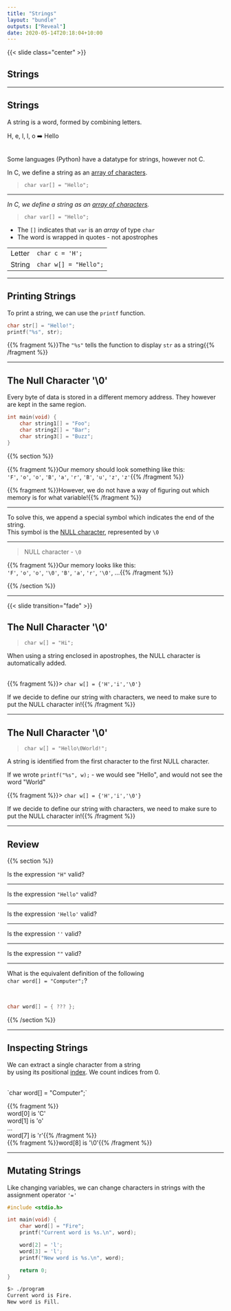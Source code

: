 ```yaml
---
title: "Strings"
layout: "bundle"
outputs: ["Reveal"]
date: 2020-05-14T20:18:04+10:00
---
```


{{< slide class="center" >}}

## Strings

---

## Strings

A string is a word, formed by combining letters.

H, e, l, l, o &#x27A1;&#xFE0F; Hello

<br/>
Some languages (Python) have a datatype for strings, however not C.  

In C, we define a string as an <u>array of characters</u>.  

> `char var[] = "Hello";`

---

_In C, we define a string as an <u>array of characters</u>._

> `char var[] = "Hello";`

* The `[]` indicates that `var` is an _array_ of type `char`
* The word is wrapped in quotes - not apostrophes

|||
|:-----|:--------------------|
|Letter|`char c = 'H';`      |
|String|`char w[] = "Hello";`|

---

## Printing Strings

To print a string, we can use the `printf` function.  

```c
char str[] = "Hello!";
printf("%s", str);
```

{{% fragment %}}The `"%s"` tells the function to display `str` as a string{{% /fragment %}}

---

## The Null Character '\0'

Every byte of data is stored in a different memory address. They however are kept in the same region.

```c
int main(void) {
    char string1[] = "Foo";
    char string2[] = "Bar";
    char string3[] = "Buzz";
}
```

{{% section %}}

{{% fragment %}}Our memory should look something like this:</br>`'F'`, `'o'`, `'o'`, `'B'`, `'a'`, `'r'`, `'B'`, `'u'`, `'z'`, `'z'`{{% /fragment %}}

{{% fragment %}}However, we do not have a way of figuring out which memory is for what variable!{{% /fragment %}}

---

To solve this, we append a special symbol which indicates the end of the string.  
This symbol is the <u>NULL character</u>, represented by `\0`

---

> NULL character - `\0`

{{% fragment %}}Our memory looks like this:</br>`'F'`, `'o'`, `'o'`, `'\0'`, `'B'`, `'a'`, `'r'`, `'\0'`, ...{{% /fragment %}}

<!-- Note: It will actually look like B u z z \0 B a r \0 F o o \0 as these values are found on the stack -->

{{% /section %}}

---

{{< slide transition="fade" >}}

## The Null Character '\0'

> `char w[] = "Hi";`

When using a string enclosed in apostrophes, the NULL character is automatically added.<br/><br/>

{{% fragment %}}> `char w[] = {'H','i','\0'}`

If we decide to define our string with characters, we need to make sure to put the NULL character in!{{% /fragment %}}

---

## The Null Character '\0'

> `char w[] = "Hello\0World!";`

A string is identified from the first character to the first NULL character.  

If we wrote `printf("%s", w);` -  we would see "Hello", and would not see the word "World"

{{% fragment %}}> `char w[] = {'H','i','\0'}`

If we decide to define our string with characters, we need to make sure to put the NULL character in!{{% /fragment %}}

---

## Review

{{% section %}}

Is the expression `"H"` valid?

---

Is the expression `"Hello"` valid?

---

Is the expression `'Hello'` valid?

---

Is the expression `''` valid?

---

Is the expression `""` valid?

---

What is the equivalent definition of the following  
`char word[] = "Computer";`?

<br/>

```c
char word[] = { ??? };
```

{{% /section %}}

---

## Inspecting Strings

We can extract a single character from a string  
by using its positional <u>index</u>. We count indices from $0$.

<br/>
`char word[] = "Computer";`

{{% fragment %}}<br/>word[0] is 'C'<br/>word[1] is 'o'<br/>...<br/>word[7] is 'r'{{% /fragment %}}  
{{% fragment %}}word[8] is '\0'{{% /fragment %}}

---

## Mutating Strings

Like changing variables, we can change characters in strings with the assignment operator `'='`

```c
#include <stdio.h>

int main(void) {
    char word[] = "Fire";
    printf("Current word is %s.\n", word);

    word[2] = 'l';
    word[3] = 'l';
    printf("New word is %s.\n", word);

    return 0;
}
```

```bash
$> ./program
Current word is Fire.
New word is Fill.
```

<!-- 
## String Functions

The C library provides basic string functions

Comparing strings -->